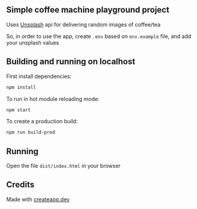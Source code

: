 ## Simple coffee machine playground project

Uses [Unsplash](https://unsplash.com/) api for delivering random images of coffee/tea

So, in order to use the app, create `.env` based on `env.example` file, and add your unsplash values

## Building and running on localhost

First install dependencies:

```sh
npm install
```

To run in hot module reloading mode:

```sh
npm start
```

To create a production build:

```sh
npm run build-prod
```

## Running

Open the file `dist/index.html` in your browser

## Credits

Made with [createapp.dev](https://createapp.dev/)
